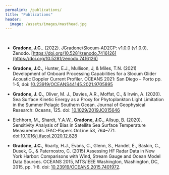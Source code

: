 ```yaml
---
permalink: /publications/
title: "Publications"
header:
  image: /assets/images/masthead.jpg
---
```


<br />

* **Gradone, J.C.**. (2022). JGradone/Slocum-AD2CP: v1.0.0 (v1.0.0). Zenodo. [https://doi.org/10.5281/zenodo.7416126](https://doi.org/10.5281/zenodo.7416126)

* **Gradone, J.C.**, Hunter, E.J., Mullison, J, & Miles, T.N. (2021) Development of Onboard Processing Capabilities for a Slocum Glider
Acoustic Doppler Current Profiler. OCEANS 2021: San Diego – Porto pp. 1-5, doi: [10.23919/OCEANS44145.2021.9705895](https://ieeexplore.ieee.org/document/9705895)

* **Gradone, J. C.**, Oliver, M. J., Davies, A.R., Moffat, C., & Irwin, A. (2020). Sea Surface Kinetic Energy as a Proxy for Phytoplankton Light Limitation in the Summer Pelagic Southern Ocean. Journal of Geophysical Research: Oceans, 125. doi: [10.1029/2019JC015646](https://agupubs.onlinelibrary.wiley.com/doi/abs/10.1029/2019JC015646)

* Eichhorn, M., Shardt, Y.A.W., **Gradone, J.C.**, Allsup, B. (2020). Sensitivity Analysis of Bias in Satellite Sea Surface Temperature
Measurements. IFAC-Papers OnLine 53, 764–771. doi:[10.1016/j.ifacol.2020.12.828](https://www.sciencedirect.com/science/article/pii/S2405896320311526)

* **Gradone, J.C.**, Roarty, H.J., Evans, C., Glenn, S., Handel, E., Baskin, C., Dusek, G., & Paternostro, C. (2015) Assessing HF Radar Data in
New York Harbor: Comparisons with Wind, Stream Gauge and Ocean Model Data Sources. OCEANS 2015, MTS/IEEE Washington, Washington, DC, 2015, pp. 1-8. doi: [10.23919/OCEANS.2015.7401972](https://ieeexplore.ieee.org/document/7401972).
